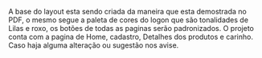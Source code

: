  A base do layout esta sendo criada da maneira que esta demostrada no PDF, o mesmo segue a paleta de cores do logon que são tonalidades de Lilas e roxo, os botões de todas as paginas serão padronizados. O projeto conta com a pagina de Home, cadastro, Detalhes dos produtos e carinho. Caso haja alguma alteração ou sugestão nos avise.
 